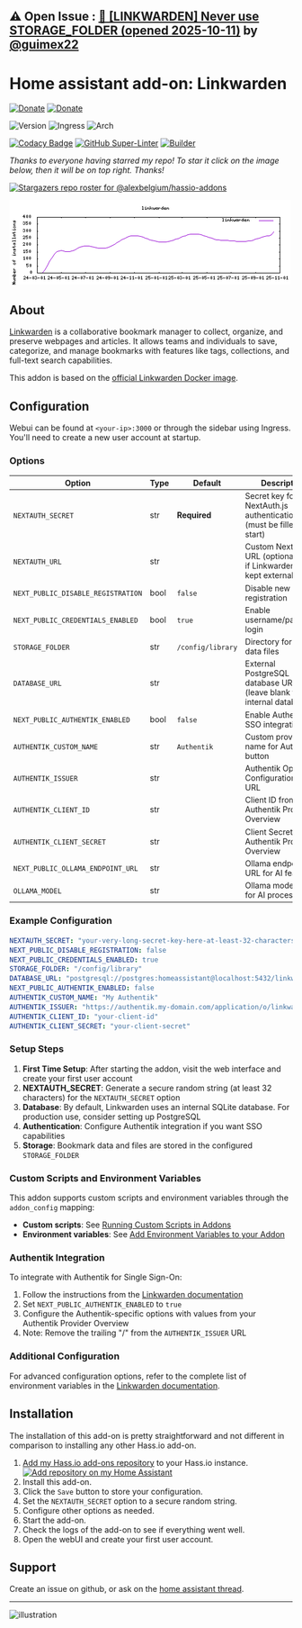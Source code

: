 ## &#9888; Open Issue : [🐛 [LINKWARDEN] Never use STORAGE_FOLDER (opened 2025-10-11)](https://github.com/alexbelgium/hassio-addons/issues/2137) by [@guimex22](https://github.com/guimex22)

# Home assistant add-on: Linkwarden

[![Donate][donation-badge]](https://www.buymeacoffee.com/alexbelgium)
[![Donate][paypal-badge]](https://www.paypal.com/donate/?hosted_button_id=DZFULJZTP3UQA)

![Version](https://img.shields.io/badge/dynamic/json?label=Version&query=%24.version&url=https%3A%2F%2Fraw.githubusercontent.com%2Falexbelgium%2Fhassio-addons%2Fmaster%2Flinkwarden%2Fconfig.json)
![Ingress](https://img.shields.io/badge/dynamic/json?label=Ingress&query=%24.ingress&url=https%3A%2F%2Fraw.githubusercontent.com%2Falexbelgium%2Fhassio-addons%2Fmaster%2Flinkwarden%2Fconfig.json)
![Arch](https://img.shields.io/badge/dynamic/json?color=success&label=Arch&query=%24.arch&url=https%3A%2F%2Fraw.githubusercontent.com%2Falexbelgium%2Fhassio-addons%2Fmaster%2Flinkwarden%2Fconfig.json)

[![Codacy Badge](https://app.codacy.com/project/badge/Grade/9c6cf10bdbba45ecb202d7f579b5be0e)](https://www.codacy.com/gh/alexbelgium/hassio-addons/dashboard?utm_source=github.com&utm_medium=referral&utm_content=alexbelgium/hassio-addons&utm_campaign=Badge_Grade)
[![GitHub Super-Linter](https://img.shields.io/github/actions/workflow/status/alexbelgium/hassio-addons/weekly-supelinter.yaml?label=Lint%20code%20base)](https://github.com/alexbelgium/hassio-addons/actions/workflows/weekly-supelinter.yaml)
[![Builder](https://img.shields.io/github/actions/workflow/status/alexbelgium/hassio-addons/onpush_builder.yaml?label=Builder)](https://github.com/alexbelgium/hassio-addons/actions/workflows/onpush_builder.yaml)

[donation-badge]: https://img.shields.io/badge/Buy%20me%20a%20coffee%20(no%20paypal)-%23d32f2f?logo=buy-me-a-coffee&style=flat&logoColor=white
[paypal-badge]: https://img.shields.io/badge/Buy%20me%20a%20coffee%20with%20Paypal-0070BA?logo=paypal&style=flat&logoColor=white

_Thanks to everyone having starred my repo! To star it click on the image below, then it will be on top right. Thanks!_

[![Stargazers repo roster for @alexbelgium/hassio-addons](https://raw.githubusercontent.com/alexbelgium/hassio-addons/master/.github/stars2.svg)](https://github.com/alexbelgium/hassio-addons/stargazers)

![downloads evolution](https://raw.githubusercontent.com/alexbelgium/hassio-addons/master/linkwarden/stats.png)

## About

[Linkwarden](https://linkwarden.app/) is a collaborative bookmark manager to collect, organize, and preserve webpages and articles. It allows teams and individuals to save, categorize, and manage bookmarks with features like tags, collections, and full-text search capabilities.

This addon is based on the [official Linkwarden Docker image](https://github.com/linkwarden/linkwarden).

## Configuration

Webui can be found at `<your-ip>:3000` or through the sidebar using Ingress.
You'll need to create a new user account at startup.

### Options

| Option | Type | Default | Description |
|--------|------|---------|-------------|
| `NEXTAUTH_SECRET` | str | **Required** | Secret key for NextAuth.js authentication (must be filled at start) |
| `NEXTAUTH_URL` | str | | Custom NextAuth URL (optional, only if Linkwarden is kept externally) |
| `NEXT_PUBLIC_DISABLE_REGISTRATION` | bool | `false` | Disable new user registration |
| `NEXT_PUBLIC_CREDENTIALS_ENABLED` | bool | `true` | Enable username/password login |
| `STORAGE_FOLDER` | str | `/config/library` | Directory for storing data files |
| `DATABASE_URL` | str | | External PostgreSQL database URL (leave blank for internal database) |
| `NEXT_PUBLIC_AUTHENTIK_ENABLED` | bool | `false` | Enable Authentik SSO integration |
| `AUTHENTIK_CUSTOM_NAME` | str | `Authentik` | Custom provider name for Authentik button |
| `AUTHENTIK_ISSUER` | str | | Authentik OpenID Configuration Issuer URL |
| `AUTHENTIK_CLIENT_ID` | str | | Client ID from Authentik Provider Overview |
| `AUTHENTIK_CLIENT_SECRET` | str | | Client Secret from Authentik Provider Overview |
| `NEXT_PUBLIC_OLLAMA_ENDPOINT_URL` | str | | Ollama endpoint URL for AI features |
| `OLLAMA_MODEL` | str | | Ollama model name for AI processing |

### Example Configuration

```yaml
NEXTAUTH_SECRET: "your-very-long-secret-key-here-at-least-32-characters"
NEXT_PUBLIC_DISABLE_REGISTRATION: false
NEXT_PUBLIC_CREDENTIALS_ENABLED: true
STORAGE_FOLDER: "/config/library"
DATABASE_URL: "postgresql://postgres:homeassistant@localhost:5432/linkwarden"
NEXT_PUBLIC_AUTHENTIK_ENABLED: false
AUTHENTIK_CUSTOM_NAME: "My Authentik"
AUTHENTIK_ISSUER: "https://authentik.my-domain.com/application/o/linkwarden"
AUTHENTIK_CLIENT_ID: "your-client-id"
AUTHENTIK_CLIENT_SECRET: "your-client-secret"
```

### Setup Steps

1. **First Time Setup**: After starting the addon, visit the web interface and create your first user account
2. **NEXTAUTH_SECRET**: Generate a secure random string (at least 32 characters) for the `NEXTAUTH_SECRET` option
3. **Database**: By default, Linkwarden uses an internal SQLite database. For production use, consider setting up PostgreSQL
4. **Authentication**: Configure Authentik integration if you want SSO capabilities
5. **Storage**: Bookmark data and files are stored in the configured `STORAGE_FOLDER`

### Custom Scripts and Environment Variables

This addon supports custom scripts and environment variables through the `addon_config` mapping:

- **Custom scripts**: See [Running Custom Scripts in Addons](https://github.com/alexbelgium/hassio-addons/wiki/Running-custom-scripts-in-Addons)
- **Environment variables**: See [Add Environment Variables to your Addon](https://github.com/alexbelgium/hassio-addons/wiki/Add-Environment-variables-to-your-Addon)

### Authentik Integration

To integrate with Authentik for Single Sign-On:

1. Follow the instructions from the [Linkwarden documentation](https://docs.linkwarden.app/self-hosting/sso-oauth#authentik)
2. Set `NEXT_PUBLIC_AUTHENTIK_ENABLED` to `true`
3. Configure the Authentik-specific options with values from your Authentik Provider Overview
4. Note: Remove the trailing "/" from the `AUTHENTIK_ISSUER` URL

### Additional Configuration

For advanced configuration options, refer to the complete list of environment variables in the [Linkwarden documentation](https://docs.linkwarden.app/self-hosting/environment-variables).

## Installation

The installation of this add-on is pretty straightforward and not different in
comparison to installing any other Hass.io add-on.

1. [Add my Hass.io add-ons repository][repository] to your Hass.io instance. [![Add repository on my Home Assistant][repository-badge]][repository-url]
1. Install this add-on.
1. Click the `Save` button to store your configuration.
1. Set the `NEXTAUTH_SECRET` option to a secure random string.
1. Configure other options as needed.
1. Start the add-on.
1. Check the logs of the add-on to see if everything went well.
1. Open the webUI and create your first user account.

## Support

Create an issue on github, or ask on the [home assistant thread](https://community.home-assistant.io/t/home-assistant-addon-linkwarden/279247).

[repository]: https://github.com/alexbelgium/hassio-addons
[repository-badge]: https://img.shields.io/badge/Add%20repository%20to%20my-Home%20Assistant-41BDF5?logo=home-assistant&style=for-the-badge
[repository-url]: https://my.home-assistant.io/redirect/supervisor_add_addon_repository/?repository_url=https%3A%2F%2Fgithub.com%2Falexbelgium%2Fhassio-addons

---

![illustration](https://raw.githubusercontent.com/alexbelgium/hassio-addons/master/linkwarden/illustration.png)
